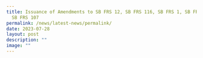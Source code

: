 ```yaml
---
title: Issuance of Amendments to SB FRS 12, SB FRS 116, SB FRS 1, SB FRS 7 and
  SB FRS 107
permalink: /news/latest-news/permalink/
date: 2023-07-28
layout: post
description: ""
image: ""
---
```


